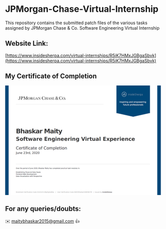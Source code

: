 # JPMorgan-Chase-Virtual-Internship
This repository contains the submitted patch files of the various tasks assigned by JPMorgan Chase &amp; Co. Software Engineering Virtual Internship

## Website Link:

[https://www.insidesherpa.com/virtual-internships/R5iK7HMxJGBgaSbvk](https://www.insidesherpa.com/virtual-internships/R5iK7HMxJGBgaSbvk)

## My Certificate of Completion 

![](https://github.com/Bhaskar-maity/JPMorgan-Chase-Virtual-Internship/blob/master/screnshotOfCertificate.png)

## For any queries/doubts:

:envelope: maitybhaskar2015@gmail.com :thumbsup:
